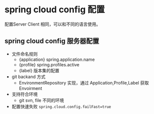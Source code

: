 # spring cloud config 配置

配置Server Client 相同，可以和不同的语言使用。

## spring cloud config 服务器配置

- 文件命名规则
  - {application} spring.application.name
  - {profile} spring.profiles.active
  - {label} 版本集的配置
- git backand 方式
  - EnvironmentRepository 实现，通过 Application,Profile,Label 获取Envoirment
- 支持符合环境
  - git svn, file 不同的环境
- 配置快速失败 ```spring.cloud.config.failFast=true```

